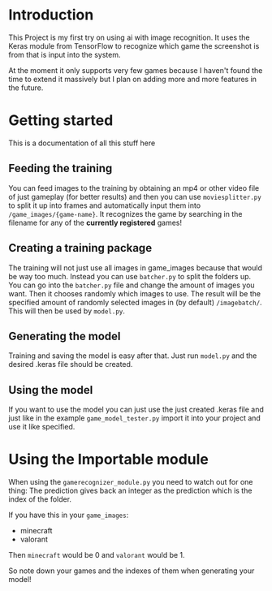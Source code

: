
# Introduction

This Project is my first try on using ai with image recognition. It uses the Keras module from TensorFlow to recognize which game the screenshot is from that is input into the system.

At the moment it only supports very few games because I haven't found the time to extend it massively but I plan on adding more and more features in the future.

# Getting started

This is a documentation of all this stuff here

## Feeding the training

You can feed images to the training by obtaining an mp4 or other video file of just gameplay (for better results) and then you can use `moviesplitter.py` to split it up into frames and automatically input them into `/game_images/{game-name}`. It recognizes the game by searching in the filename for any of the **currently registered** games!

## Creating a training package

The training will not just use all images in game_images because that would be way too much. Instead you can use `batcher.py` to split the folders up. You can go into the `batcher.py` file and change the amount of images you want. Then it chooses randomly which images to use. The result will be the specified amount of randomly selected images in (by default) `/imagebatch/`. This will then be used by `model.py`.

## Generating the model

Training and saving the model is easy after that. Just run `model.py` and the desired .keras file should be created.

## Using the model

If you want to use the model you can just use the just created .keras file and just like in the example `game_model_tester.py` import it into your project and use it like specified.

# Using the Importable module

When using the `gamerecognizer_module.py` you need to watch out for one thing: The prediction gives back an integer as the prediction which is the index of the folder.

If you have this in your `game_images`:
- minecraft
- valorant

Then `minecraft` would be 0 and `valorant` would be 1. 

So note down your games and the indexes of them when generating your model!